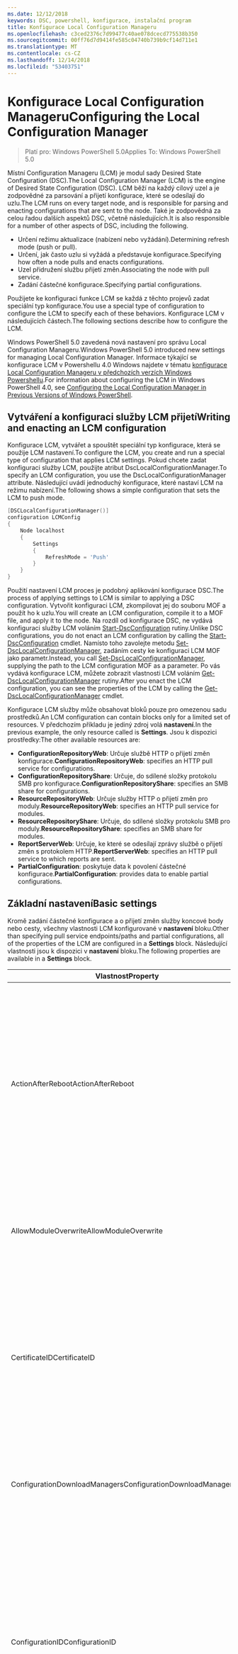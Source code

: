 ```yaml
---
ms.date: 12/12/2018
keywords: DSC, powershell, konfigurace, instalační program
title: Konfigurace Local Configuration Manageru
ms.openlocfilehash: c3ced2376c7d99477c40ae078dcecd775538b350
ms.sourcegitcommit: 00ff76d7d9414fe585c04740b739b9cf14d711e1
ms.translationtype: MT
ms.contentlocale: cs-CZ
ms.lasthandoff: 12/14/2018
ms.locfileid: "53403751"
---
```

# <a name="configuring-the-local-configuration-manager"></a><span data-ttu-id="caddf-103">Konfigurace Local Configuration Manageru</span><span class="sxs-lookup"><span data-stu-id="caddf-103">Configuring the Local Configuration Manager</span></span>

> <span data-ttu-id="caddf-104">Platí pro: Windows PowerShell 5.0</span><span class="sxs-lookup"><span data-stu-id="caddf-104">Applies To: Windows PowerShell 5.0</span></span>

<span data-ttu-id="caddf-105">Místní Configuration Manageru (LCM) je modul sady Desired State Configuration (DSC).</span><span class="sxs-lookup"><span data-stu-id="caddf-105">The Local Configuration Manager (LCM) is the engine of Desired State Configuration (DSC).</span></span>
<span data-ttu-id="caddf-106">LCM běží na každý cílový uzel a je zodpovědné za parsování a přijetí konfigurace, které se odesílají do uzlu.</span><span class="sxs-lookup"><span data-stu-id="caddf-106">The LCM runs on every target node, and is responsible for parsing and enacting configurations that are sent to the node.</span></span>
<span data-ttu-id="caddf-107">Také je zodpovědná za celou řadou dalších aspektů DSC, včetně následujících.</span><span class="sxs-lookup"><span data-stu-id="caddf-107">It is also responsible for a number of other aspects of DSC, including the following.</span></span>

- <span data-ttu-id="caddf-108">Určení režimu aktualizace (nabízení nebo vyžádání).</span><span class="sxs-lookup"><span data-stu-id="caddf-108">Determining refresh mode (push or pull).</span></span>
- <span data-ttu-id="caddf-109">Určení, jak často uzlu si vyžádá a představuje konfigurace.</span><span class="sxs-lookup"><span data-stu-id="caddf-109">Specifying how often a node pulls and enacts configurations.</span></span>
- <span data-ttu-id="caddf-110">Uzel přidružení službu přijetí změn.</span><span class="sxs-lookup"><span data-stu-id="caddf-110">Associating the node with pull service.</span></span>
- <span data-ttu-id="caddf-111">Zadání částečné konfigurace.</span><span class="sxs-lookup"><span data-stu-id="caddf-111">Specifying partial configurations.</span></span>

<span data-ttu-id="caddf-112">Použijete ke konfiguraci funkce LCM se každá z těchto projevů zadat speciální typ konfigurace.</span><span class="sxs-lookup"><span data-stu-id="caddf-112">You use a special type of configuration to configure the LCM to specify each of these behaviors.</span></span>
<span data-ttu-id="caddf-113">Konfigurace LCM v následujících částech.</span><span class="sxs-lookup"><span data-stu-id="caddf-113">The following sections describe how to configure the LCM.</span></span>

<span data-ttu-id="caddf-114">Windows PowerShell 5.0 zavedená nová nastavení pro správu Local Configuration Manageru.</span><span class="sxs-lookup"><span data-stu-id="caddf-114">Windows PowerShell 5.0 introduced new settings for managing Local Configuration Manager.</span></span>
<span data-ttu-id="caddf-115">Informace týkající se konfigurace LCM v Powershellu 4.0 Windows najdete v tématu [konfigurace Local Configuration Manageru v předchozích verzích Windows Powershellu](metaconfig4.md).</span><span class="sxs-lookup"><span data-stu-id="caddf-115">For information about configuring the LCM in Windows PowerShell 4.0, see [Configuring the Local Configuration Manager in Previous Versions of Windows PowerShell](metaconfig4.md).</span></span>

## <a name="writing-and-enacting-an-lcm-configuration"></a><span data-ttu-id="caddf-116">Vytváření a konfiguraci služby LCM přijetí</span><span class="sxs-lookup"><span data-stu-id="caddf-116">Writing and enacting an LCM configuration</span></span>

<span data-ttu-id="caddf-117">Konfigurace LCM, vytvářet a spouštět speciální typ konfigurace, která se použije LCM nastavení.</span><span class="sxs-lookup"><span data-stu-id="caddf-117">To configure the LCM, you create and run a special type of configuration that applies LCM settings.</span></span>
<span data-ttu-id="caddf-118">Pokud chcete zadat konfiguraci služby LCM, použijte atribut DscLocalConfigurationManager.</span><span class="sxs-lookup"><span data-stu-id="caddf-118">To specify an LCM configuration, you use the DscLocalConfigurationManager attribute.</span></span>
<span data-ttu-id="caddf-119">Následující uvádí jednoduchý konfigurace, které nastaví LCM na režimu nabízení.</span><span class="sxs-lookup"><span data-stu-id="caddf-119">The following shows a simple configuration that sets the LCM to push mode.</span></span>

```powershell
[DSCLocalConfigurationManager()]
configuration LCMConfig
{
    Node localhost
    {
        Settings
        {
            RefreshMode = 'Push'
        }
    }
}
```

<span data-ttu-id="caddf-120">Použití nastavení LCM proces je podobný aplikování konfigurace DSC.</span><span class="sxs-lookup"><span data-stu-id="caddf-120">The process of applying settings to LCM is similar to applying a DSC configuration.</span></span>
<span data-ttu-id="caddf-121">Vytvořit konfiguraci LCM, zkompilovat jej do souboru MOF a použít ho k uzlu.</span><span class="sxs-lookup"><span data-stu-id="caddf-121">You will create an LCM configuration, compile it to a MOF file, and apply it to the node.</span></span>
<span data-ttu-id="caddf-122">Na rozdíl od konfigurace DSC, ne vydává konfiguraci služby LCM voláním [Start-DscConfiguration](/powershell/module/psdesiredstateconfiguration/start-dscconfiguration) rutiny.</span><span class="sxs-lookup"><span data-stu-id="caddf-122">Unlike DSC configurations, you do not enact an LCM configuration by calling the [Start-DscConfiguration](/powershell/module/psdesiredstateconfiguration/start-dscconfiguration) cmdlet.</span></span>
<span data-ttu-id="caddf-123">Namísto toho zavolejte metodu [Set-DscLocalConfigurationManager](/powershell/module/PSDesiredStateConfiguration/Set-DscLocalConfigurationManager), zadáním cesty ke konfiguraci LCM MOF jako parametr.</span><span class="sxs-lookup"><span data-stu-id="caddf-123">Instead, you call [Set-DscLocalConfigurationManager](/powershell/module/PSDesiredStateConfiguration/Set-DscLocalConfigurationManager), supplying the path to the LCM configuration MOF as a parameter.</span></span>
<span data-ttu-id="caddf-124">Po vás vydává konfigurace LCM, můžete zobrazit vlastnosti LCM voláním [Get-DscLocalConfigurationManager](/powershell/module/PSDesiredStateConfiguration/Get-DscLocalConfigurationManager) rutiny.</span><span class="sxs-lookup"><span data-stu-id="caddf-124">After you enact the LCM configuration, you can see the properties of the LCM by calling the [Get-DscLocalConfigurationManager](/powershell/module/PSDesiredStateConfiguration/Get-DscLocalConfigurationManager) cmdlet.</span></span>

<span data-ttu-id="caddf-125">Konfigurace LCM služby může obsahovat bloků pouze pro omezenou sadu prostředků.</span><span class="sxs-lookup"><span data-stu-id="caddf-125">An LCM configuration can contain blocks only for a limited set of resources.</span></span>
<span data-ttu-id="caddf-126">V předchozím příkladu je jediný zdroj volá **nastavení**.</span><span class="sxs-lookup"><span data-stu-id="caddf-126">In the previous example, the only resource called is **Settings**.</span></span>
<span data-ttu-id="caddf-127">Jsou k dispozici prostředky:</span><span class="sxs-lookup"><span data-stu-id="caddf-127">The other available resources are:</span></span>

* <span data-ttu-id="caddf-128">**ConfigurationRepositoryWeb**: Určuje službě HTTP o přijetí změn konfigurace.</span><span class="sxs-lookup"><span data-stu-id="caddf-128">**ConfigurationRepositoryWeb**: specifies an HTTP pull service for configurations.</span></span>
* <span data-ttu-id="caddf-129">**ConfigurationRepositoryShare**: Určuje, do sdílené složky protokolu SMB pro konfigurace.</span><span class="sxs-lookup"><span data-stu-id="caddf-129">**ConfigurationRepositoryShare**: specifies an SMB share for configurations.</span></span>
* <span data-ttu-id="caddf-130">**ResourceRepositoryWeb**: Určuje služby HTTP o přijetí změn pro moduly.</span><span class="sxs-lookup"><span data-stu-id="caddf-130">**ResourceRepositoryWeb**: specifies an HTTP pull service for modules.</span></span>
* <span data-ttu-id="caddf-131">**ResourceRepositoryShare**: Určuje, do sdílené složky protokolu SMB pro moduly.</span><span class="sxs-lookup"><span data-stu-id="caddf-131">**ResourceRepositoryShare**: specifies an SMB share for modules.</span></span>
* <span data-ttu-id="caddf-132">**ReportServerWeb**: Určuje, ke které se odesílají zprávy službě o přijetí změn s protokolem HTTP.</span><span class="sxs-lookup"><span data-stu-id="caddf-132">**ReportServerWeb**: specifies an HTTP pull service to which reports are sent.</span></span>
* <span data-ttu-id="caddf-133">**PartialConfiguration**: poskytuje data k povolení částečné konfigurace.</span><span class="sxs-lookup"><span data-stu-id="caddf-133">**PartialConfiguration**: provides data to enable partial configurations.</span></span>

## <a name="basic-settings"></a><span data-ttu-id="caddf-134">Základní nastavení</span><span class="sxs-lookup"><span data-stu-id="caddf-134">Basic settings</span></span>

<span data-ttu-id="caddf-135">Kromě zadání částečné konfigurace a o přijetí změn služby koncové body nebo cesty, všechny vlastnosti LCM konfigurované v **nastavení** bloku.</span><span class="sxs-lookup"><span data-stu-id="caddf-135">Other than specifying pull service endpoints/paths and partial configurations, all of the properties of the LCM are configured in a **Settings** block.</span></span>
<span data-ttu-id="caddf-136">Následující vlastnosti jsou k dispozici v **nastavení** bloku.</span><span class="sxs-lookup"><span data-stu-id="caddf-136">The following properties are available in a **Settings** block.</span></span>

|  <span data-ttu-id="caddf-137">Vlastnost</span><span class="sxs-lookup"><span data-stu-id="caddf-137">Property</span></span>  |  <span data-ttu-id="caddf-138">Typ</span><span class="sxs-lookup"><span data-stu-id="caddf-138">Type</span></span>  |  <span data-ttu-id="caddf-139">Popis</span><span class="sxs-lookup"><span data-stu-id="caddf-139">Description</span></span>   |
|----------- |------- |--------------- |
| <span data-ttu-id="caddf-140">ActionAfterReboot</span><span class="sxs-lookup"><span data-stu-id="caddf-140">ActionAfterReboot</span></span>| <span data-ttu-id="caddf-141">řetězec</span><span class="sxs-lookup"><span data-stu-id="caddf-141">string</span></span>| <span data-ttu-id="caddf-142">Určuje, co se stane po restartování během konfigurace aplikace.</span><span class="sxs-lookup"><span data-stu-id="caddf-142">Specifies what happens after a reboot during the application of a configuration.</span></span> <span data-ttu-id="caddf-143">Možné hodnoty jsou __"ContinueConfiguration"__ a __"StopConfiguration"__.</span><span class="sxs-lookup"><span data-stu-id="caddf-143">The possible values are __"ContinueConfiguration"__ and __"StopConfiguration"__.</span></span> <ul><li> <span data-ttu-id="caddf-144">__ContinueConfiguration__: Pokračujte v používání aktuální konfiguraci po restartování počítače.</span><span class="sxs-lookup"><span data-stu-id="caddf-144">__ContinueConfiguration__: Continue applying the current configuration after machine reboot.</span></span> <span data-ttu-id="caddf-145">Toto je výchozí hodnota</span><span class="sxs-lookup"><span data-stu-id="caddf-145">This is the default value</span></span></li><li><span data-ttu-id="caddf-146">__StopConfiguration__: Zastavte aktuální konfiguraci po restartování počítače.</span><span class="sxs-lookup"><span data-stu-id="caddf-146">__StopConfiguration__: Stop the current configuration after machine reboot.</span></span></li></ul>|
| <span data-ttu-id="caddf-147">AllowModuleOverwrite</span><span class="sxs-lookup"><span data-stu-id="caddf-147">AllowModuleOverwrite</span></span>| <span data-ttu-id="caddf-148">BOOL</span><span class="sxs-lookup"><span data-stu-id="caddf-148">bool</span></span>| <span data-ttu-id="caddf-149">__$TRUE__ Pokud nové konfigurace stažené z službu přijetí změn se může přepsat staré na cílovém uzlu.</span><span class="sxs-lookup"><span data-stu-id="caddf-149">__$TRUE__ if new configurations downloaded from the pull service are allowed to overwrite the old ones on the target node.</span></span> <span data-ttu-id="caddf-150">Jinak $FALSE.</span><span class="sxs-lookup"><span data-stu-id="caddf-150">Otherwise, $FALSE.</span></span>|
| <span data-ttu-id="caddf-151">CertificateID</span><span class="sxs-lookup"><span data-stu-id="caddf-151">CertificateID</span></span>| <span data-ttu-id="caddf-152">řetězec</span><span class="sxs-lookup"><span data-stu-id="caddf-152">string</span></span>| <span data-ttu-id="caddf-153">Kryptografický otisk certifikát používaný k zabezpečení přihlašovacích údajů předaných v konfiguraci.</span><span class="sxs-lookup"><span data-stu-id="caddf-153">The thumbprint of a certificate used to secure credentials passed in a configuration.</span></span> <span data-ttu-id="caddf-154">Další informace najdete v části [chcete zabezpečené přihlašovací údaje ve Windows Powershellu Desired State Configuration](http://blogs.msdn.com/b/powershell/archive/2014/01/31/want-to-secure-credentials-in-windows-powershell-desired-state-configuration.aspx)?.</span><span class="sxs-lookup"><span data-stu-id="caddf-154">For more information see [Want to secure credentials in Windows PowerShell Desired State Configuration](http://blogs.msdn.com/b/powershell/archive/2014/01/31/want-to-secure-credentials-in-windows-powershell-desired-state-configuration.aspx)?.</span></span> <br> <span data-ttu-id="caddf-155">__Poznámka:__ je při použití služby Azure Automation DSC o přijetí změn automaticky spravován.</span><span class="sxs-lookup"><span data-stu-id="caddf-155">__Note:__ this is managed automatically if using Azure Automation DSC pull service.</span></span>|
| <span data-ttu-id="caddf-156">ConfigurationDownloadManagers</span><span class="sxs-lookup"><span data-stu-id="caddf-156">ConfigurationDownloadManagers</span></span>| <span data-ttu-id="caddf-157">[] CimInstance</span><span class="sxs-lookup"><span data-stu-id="caddf-157">CimInstance[]</span></span>| <span data-ttu-id="caddf-158">Zastaralé.</span><span class="sxs-lookup"><span data-stu-id="caddf-158">Obsolete.</span></span> <span data-ttu-id="caddf-159">Použití __ConfigurationRepositoryWeb__ a __ConfigurationRepositoryShare__ koncové body služby bloky k definování o přijetí změn konfigurace.</span><span class="sxs-lookup"><span data-stu-id="caddf-159">Use __ConfigurationRepositoryWeb__ and __ConfigurationRepositoryShare__ blocks to define configuration pull service endpoints.</span></span>|
| <span data-ttu-id="caddf-160">ConfigurationID</span><span class="sxs-lookup"><span data-stu-id="caddf-160">ConfigurationID</span></span>| <span data-ttu-id="caddf-161">řetězec</span><span class="sxs-lookup"><span data-stu-id="caddf-161">string</span></span>| <span data-ttu-id="caddf-162">Pro zpětnou kompatibilitu s starší o přijetí změn služby verzí.</span><span class="sxs-lookup"><span data-stu-id="caddf-162">For backwards compatibility with older pull service versions.</span></span> <span data-ttu-id="caddf-163">Identifikátor GUID, který identifikuje konfiguračního souboru získat ze služby o přijetí změn.</span><span class="sxs-lookup"><span data-stu-id="caddf-163">A GUID that identifies the configuration file to get from a pull service.</span></span> <span data-ttu-id="caddf-164">Uzel přetáhne konfigurace na službu přijetí změn, pokud se název konfigurace MOF jmenuje ConfigurationID.mof.</span><span class="sxs-lookup"><span data-stu-id="caddf-164">The node will pull configurations on the pull service if the name of the configuration MOF is named ConfigurationID.mof.</span></span><br> <span data-ttu-id="caddf-165">__Poznámka:__ Pokud tuto vlastnost nastavíte registraci uzlu službou o přijetí změn pomocí __RegistrationKey__ nefunguje.</span><span class="sxs-lookup"><span data-stu-id="caddf-165">__Note:__ If you set this property, registering the node with a pull service by using __RegistrationKey__ does not work.</span></span> <span data-ttu-id="caddf-166">Další informace najdete v tématu [nastavení načítacího klienta s názvy konfigurace](../pull-server/pullClientConfigNames.md).</span><span class="sxs-lookup"><span data-stu-id="caddf-166">For more information, see [Setting up a pull client with configuration names](../pull-server/pullClientConfigNames.md).</span></span>|
| <span data-ttu-id="caddf-167">ConfigurationMode</span><span class="sxs-lookup"><span data-stu-id="caddf-167">ConfigurationMode</span></span>| <span data-ttu-id="caddf-168">řetězec</span><span class="sxs-lookup"><span data-stu-id="caddf-168">string</span></span> | <span data-ttu-id="caddf-169">Určuje, jak LCM skutečně aplikuje konfiguraci na cílové uzly.</span><span class="sxs-lookup"><span data-stu-id="caddf-169">Specifies how the LCM actually applies the configuration to the target nodes.</span></span> <span data-ttu-id="caddf-170">Možné hodnoty jsou __"ApplyOnly"__,__"ApplyAndMonitor"__, a __"ApplyAndAutoCorrect"__.</span><span class="sxs-lookup"><span data-stu-id="caddf-170">Possible values are __"ApplyOnly"__,__"ApplyAndMonitor"__, and __"ApplyAndAutoCorrect"__.</span></span> <ul><li><span data-ttu-id="caddf-171">__ApplyOnly__: DSC aplikuje konfiguraci a neprovede žádnou další akci, pokud nová konfigurace se vloží do cílového uzlu nebo když nová konfigurace se stáhne ze služby.</span><span class="sxs-lookup"><span data-stu-id="caddf-171">__ApplyOnly__: DSC applies the configuration and does nothing further unless a new configuration is pushed to the target node or when a new configuration is pulled from a service.</span></span> <span data-ttu-id="caddf-172">Po počáteční použití nové konfigurace DSC nekontroluje odchylky od dříve nakonfigurované stavu.</span><span class="sxs-lookup"><span data-stu-id="caddf-172">After initial application of a new configuration, DSC does not check for drift from a previously configured state.</span></span> <span data-ttu-id="caddf-173">Všimněte si, že DSC se pokusí použít konfiguraci, dokud nebude úspěšná, až poté __ApplyOnly__ projeví.</span><span class="sxs-lookup"><span data-stu-id="caddf-173">Note that DSC will attempt to apply the configuration until it is successful before __ApplyOnly__ takes effect.</span></span> </li><li> <span data-ttu-id="caddf-174">__ApplyAndMonitor__: Tato hodnota je výchozí.</span><span class="sxs-lookup"><span data-stu-id="caddf-174">__ApplyAndMonitor__: This is the default value.</span></span> <span data-ttu-id="caddf-175">LCM platí všechny nové konfigurace.</span><span class="sxs-lookup"><span data-stu-id="caddf-175">The LCM applies any new configurations.</span></span> <span data-ttu-id="caddf-176">Po počáteční aplikaci novou konfiguraci Pokud cílový uzel drifts z požadovaného stavu sestavy DSC nesrovnalosti v protokolech.</span><span class="sxs-lookup"><span data-stu-id="caddf-176">After initial application of a new configuration, if the target node drifts from the desired state, DSC reports the discrepancy in logs.</span></span> <span data-ttu-id="caddf-177">Všimněte si, že DSC se pokusí použít konfiguraci, dokud nebude úspěšná, až poté __ApplyAndMonitor__ projeví.</span><span class="sxs-lookup"><span data-stu-id="caddf-177">Note that DSC will attempt to apply the configuration until it is successful before __ApplyAndMonitor__ takes effect.</span></span></li><li><span data-ttu-id="caddf-178">__ApplyAndAutoCorrect__: DSC platí všechny nové konfigurace.</span><span class="sxs-lookup"><span data-stu-id="caddf-178">__ApplyAndAutoCorrect__: DSC applies any new configurations.</span></span> <span data-ttu-id="caddf-179">Po počáteční aplikaci novou konfiguraci Pokud cílový uzel drifts z požadovaného stavu DSC sestavy nesrovnalosti v protokolech a poté znovu použije aktuální konfiguraci.</span><span class="sxs-lookup"><span data-stu-id="caddf-179">After initial application of a new configuration, if the target node drifts from the desired state, DSC reports the discrepancy in logs, and then re-applies the current configuration.</span></span></li></ul>|
| <span data-ttu-id="caddf-180">ConfigurationModeFrequencyMins</span><span class="sxs-lookup"><span data-stu-id="caddf-180">ConfigurationModeFrequencyMins</span></span>| <span data-ttu-id="caddf-181">UInt32</span><span class="sxs-lookup"><span data-stu-id="caddf-181">UInt32</span></span>| <span data-ttu-id="caddf-182">Jak často během několika minut, aktuální konfigurace je zaškrtnuto a použít.</span><span class="sxs-lookup"><span data-stu-id="caddf-182">How often, in minutes, the current configuration is checked and applied.</span></span> <span data-ttu-id="caddf-183">Tato vlastnost se ignoruje, pokud je vlastnost ConfigurationMode nastavena na ApplyOnly.</span><span class="sxs-lookup"><span data-stu-id="caddf-183">This property is ignored if the ConfigurationMode property is set to ApplyOnly.</span></span> <span data-ttu-id="caddf-184">Výchozí hodnota je 15.</span><span class="sxs-lookup"><span data-stu-id="caddf-184">The default value is 15.</span></span>|
| <span data-ttu-id="caddf-185">Režim DebugMode</span><span class="sxs-lookup"><span data-stu-id="caddf-185">DebugMode</span></span>| <span data-ttu-id="caddf-186">řetězec</span><span class="sxs-lookup"><span data-stu-id="caddf-186">string</span></span>| <span data-ttu-id="caddf-187">Možné hodnoty jsou __žádný__, __ForceModuleImport__, a __všechny__.</span><span class="sxs-lookup"><span data-stu-id="caddf-187">Possible values are __None__, __ForceModuleImport__, and __All__.</span></span> <ul><li><span data-ttu-id="caddf-188">Nastavte na __žádný__ používat prostředky uložené v mezipaměti.</span><span class="sxs-lookup"><span data-stu-id="caddf-188">Set to __None__ to use cached resources.</span></span> <span data-ttu-id="caddf-189">Toto je výchozí a by měl používat v produkčních scénářích.</span><span class="sxs-lookup"><span data-stu-id="caddf-189">This is the default and should be used in production scenarios.</span></span></li><li><span data-ttu-id="caddf-190">Nastavení na hodnotu __ForceModuleImport__, způsobí, že funkce LCM se znovu načíst všechny moduly prostředků DSC, i když mají byla dříve načtena a uložili do mezipaměti.</span><span class="sxs-lookup"><span data-stu-id="caddf-190">Setting to __ForceModuleImport__, causes the LCM to reload any DSC resource modules, even if they have been previously loaded and cached.</span></span> <span data-ttu-id="caddf-191">Toto nastavení ovlivňuje výkon operací DSC jako při použití opětovném načtení nástroje každý modul.</span><span class="sxs-lookup"><span data-stu-id="caddf-191">This impacts the performance of DSC operations as each module is reloaded on use.</span></span> <span data-ttu-id="caddf-192">Obvykle byste tuto hodnotu použijete při ladění zdroje</span><span class="sxs-lookup"><span data-stu-id="caddf-192">Typically you would use this value while debugging a resource</span></span></li><li><span data-ttu-id="caddf-193">V této verzi __všechny__ je stejná jako __ForceModuleImport__</span><span class="sxs-lookup"><span data-stu-id="caddf-193">In this release, __All__ is same as __ForceModuleImport__</span></span></li></ul> |
| <span data-ttu-id="caddf-194">RebootNodeIfNeeded</span><span class="sxs-lookup"><span data-stu-id="caddf-194">RebootNodeIfNeeded</span></span>| <span data-ttu-id="caddf-195">BOOL</span><span class="sxs-lookup"><span data-stu-id="caddf-195">bool</span></span>| <span data-ttu-id="caddf-196">Nastavte na __$true__ k automatickému restartování uzlu po konfiguraci, která vyžaduje restartování počítače se použije.</span><span class="sxs-lookup"><span data-stu-id="caddf-196">Set this to __$true__ to automatically reboot the node after a configuration that requires reboot is applied.</span></span> <span data-ttu-id="caddf-197">V opačném případě budete muset ručně restartovat uzel pro všechny konfigurace, který jej vyžaduje.</span><span class="sxs-lookup"><span data-stu-id="caddf-197">Otherwise, you will have to manually reboot the node for any configuration that requires it.</span></span> <span data-ttu-id="caddf-198">Výchozí hodnota je __$false__.</span><span class="sxs-lookup"><span data-stu-id="caddf-198">The default value is __$false__.</span></span> <span data-ttu-id="caddf-199">Pokud chcete použít toto nastavení při restartování podmínka je vydaných něco jiného než DSC (například Instalační služby systému Windows), zkombinovat tato nastavení se [xPendingReboot](https://github.com/powershell/xpendingreboot) modulu.</span><span class="sxs-lookup"><span data-stu-id="caddf-199">To use this setting when a reboot condition is enacted by something other than DSC (such as Windows Installer), combine this setting with the [xPendingReboot](https://github.com/powershell/xpendingreboot) module.</span></span>|
| <span data-ttu-id="caddf-200">RefreshMode</span><span class="sxs-lookup"><span data-stu-id="caddf-200">RefreshMode</span></span>| <span data-ttu-id="caddf-201">řetězec</span><span class="sxs-lookup"><span data-stu-id="caddf-201">string</span></span>| <span data-ttu-id="caddf-202">Určuje, jak LCM získá konfigurace.</span><span class="sxs-lookup"><span data-stu-id="caddf-202">Specifies how the LCM gets configurations.</span></span> <span data-ttu-id="caddf-203">Možné hodnoty jsou __"Zakázáno"__, __"Push"__, a __"Pull"__.</span><span class="sxs-lookup"><span data-stu-id="caddf-203">The possible values are __"Disabled"__, __"Push"__, and __"Pull"__.</span></span> <ul><li><span data-ttu-id="caddf-204">__Zakázané__: Konfigurace DSC jsou zakázané pro tento uzel.</span><span class="sxs-lookup"><span data-stu-id="caddf-204">__Disabled__: DSC configurations are disabled for this node.</span></span></li><li> <span data-ttu-id="caddf-205">__Push__: Konfigurace lze inicializovat pomocí volání [Start-DscConfiguration](/powershell/module/psdesiredstateconfiguration/start-dscconfiguration) rutiny.</span><span class="sxs-lookup"><span data-stu-id="caddf-205">__Push__: Configurations are initiated by calling the [Start-DscConfiguration](/powershell/module/psdesiredstateconfiguration/start-dscconfiguration) cmdlet.</span></span> <span data-ttu-id="caddf-206">Konfigurace se okamžitě použije k uzlu.</span><span class="sxs-lookup"><span data-stu-id="caddf-206">The configuration is applied immediately to the node.</span></span> <span data-ttu-id="caddf-207">Tato hodnota je výchozí.</span><span class="sxs-lookup"><span data-stu-id="caddf-207">This is the default value.</span></span></li><li><span data-ttu-id="caddf-208">__Stáhněte si:__ Uzel je nakonfigurován na pravidelně vyhledávat konfigurace ze služby o přijetí změn nebo cesta k protokolu SMB.</span><span class="sxs-lookup"><span data-stu-id="caddf-208">__Pull:__ The node is configured to regularly check for configurations from a pull service or SMB path.</span></span> <span data-ttu-id="caddf-209">Pokud je tato vlastnost nastavená na __o přijetí změn__, musíte zadat cestu protokolu SMB (sdílené složky) v případě protokolu HTTP (služba) __ConfigurationRepositoryWeb__ nebo __ConfigurationRepositoryShare__ bloku.</span><span class="sxs-lookup"><span data-stu-id="caddf-209">If this property is set to __Pull__, you must specify an HTTP (service) or SMB (share) path in a __ConfigurationRepositoryWeb__ or __ConfigurationRepositoryShare__ block.</span></span></li></ul>|
| <span data-ttu-id="caddf-210">RefreshFrequencyMins</span><span class="sxs-lookup"><span data-stu-id="caddf-210">RefreshFrequencyMins</span></span>| <span data-ttu-id="caddf-211">Uint32</span><span class="sxs-lookup"><span data-stu-id="caddf-211">Uint32</span></span>| <span data-ttu-id="caddf-212">Časový interval v minutách, na kterých LCM zkontroluje službu přijetí změn, chcete-li získat aktualizované konfigurace.</span><span class="sxs-lookup"><span data-stu-id="caddf-212">The time interval, in minutes, at which the LCM checks a pull service to get updated configurations.</span></span> <span data-ttu-id="caddf-213">Tato hodnota je ignorována, pokud LCM není nakonfigurované v režimu o přijetí změn.</span><span class="sxs-lookup"><span data-stu-id="caddf-213">This value is ignored if the LCM is not configured in pull mode.</span></span> <span data-ttu-id="caddf-214">Výchozí hodnota je 30.</span><span class="sxs-lookup"><span data-stu-id="caddf-214">The default value is 30.</span></span>|
| <span data-ttu-id="caddf-215">ReportManagers</span><span class="sxs-lookup"><span data-stu-id="caddf-215">ReportManagers</span></span>| <span data-ttu-id="caddf-216">[] CimInstance</span><span class="sxs-lookup"><span data-stu-id="caddf-216">CimInstance[]</span></span>| <span data-ttu-id="caddf-217">Zastaralé.</span><span class="sxs-lookup"><span data-stu-id="caddf-217">Obsolete.</span></span> <span data-ttu-id="caddf-218">Použití __ReportServerWeb__ bloky k definování koncového bodu odeslat data pro generování sestav o přijetí změn služby.</span><span class="sxs-lookup"><span data-stu-id="caddf-218">Use __ReportServerWeb__ blocks to define an endpoint to send reporting data to a pull service.</span></span>|
| <span data-ttu-id="caddf-219">ResourceModuleManagers</span><span class="sxs-lookup"><span data-stu-id="caddf-219">ResourceModuleManagers</span></span>| <span data-ttu-id="caddf-220">[] CimInstance</span><span class="sxs-lookup"><span data-stu-id="caddf-220">CimInstance[]</span></span>| <span data-ttu-id="caddf-221">Zastaralé.</span><span class="sxs-lookup"><span data-stu-id="caddf-221">Obsolete.</span></span> <span data-ttu-id="caddf-222">Použití __ResourceRepositoryWeb__ a __ResourceRepositoryShare__ bloky k definování o přijetí změn služeb koncových bodů HTTP nebo cesty k protokolu SMB, v uvedeném pořadí.</span><span class="sxs-lookup"><span data-stu-id="caddf-222">Use __ResourceRepositoryWeb__ and __ResourceRepositoryShare__ blocks to define pull service HTTP endpoints or SMB paths, respectively.</span></span>|
| <span data-ttu-id="caddf-223">PartialConfigurations</span><span class="sxs-lookup"><span data-stu-id="caddf-223">PartialConfigurations</span></span>| <span data-ttu-id="caddf-224">CimInstance</span><span class="sxs-lookup"><span data-stu-id="caddf-224">CimInstance</span></span>| <span data-ttu-id="caddf-225">Není implementováno.</span><span class="sxs-lookup"><span data-stu-id="caddf-225">Not implemented.</span></span> <span data-ttu-id="caddf-226">Nepoužívat.</span><span class="sxs-lookup"><span data-stu-id="caddf-226">Do not use.</span></span>|
| <span data-ttu-id="caddf-227">StatusRetentionTimeInDays</span><span class="sxs-lookup"><span data-stu-id="caddf-227">StatusRetentionTimeInDays</span></span> | <span data-ttu-id="caddf-228">UInt32</span><span class="sxs-lookup"><span data-stu-id="caddf-228">UInt32</span></span>| <span data-ttu-id="caddf-229">Počet dní, po které LCM sleduje stav aktuální konfiguraci.</span><span class="sxs-lookup"><span data-stu-id="caddf-229">The number of days the LCM keeps the status of the current configuration.</span></span>|

## <a name="pull-service"></a><span data-ttu-id="caddf-230">Načítací služba</span><span class="sxs-lookup"><span data-stu-id="caddf-230">Pull service</span></span>

<span data-ttu-id="caddf-231">Konfigurace LCM podporuje definovat následující typy koncových bodů služby o přijetí změn:</span><span class="sxs-lookup"><span data-stu-id="caddf-231">LCM configuration supports defining the following types of pull service endpoints:</span></span>

- <span data-ttu-id="caddf-232">**Konfigurační server**: Úložiště pro konfiguraci DSC.</span><span class="sxs-lookup"><span data-stu-id="caddf-232">**Configuration server**: A repository for DSC configurations.</span></span> <span data-ttu-id="caddf-233">Definování konfiguračních serverů s použitím **ConfigurationRepositoryWeb** (pro webové servery) a **ConfigurationRepositoryShare** (pro servery založené na protokolu SMB) bloky.</span><span class="sxs-lookup"><span data-stu-id="caddf-233">Define configuration servers by using **ConfigurationRepositoryWeb** (for web-based servers) and **ConfigurationRepositoryShare** (for SMB-based servers) blocks.</span></span>
- <span data-ttu-id="caddf-234">**Server prostředků**: Úložiště prostředků DSC, lze zabalit jako moduly Powershellu.</span><span class="sxs-lookup"><span data-stu-id="caddf-234">**Resource server**: A repository for DSC resources, packaged as PowerShell modules.</span></span> <span data-ttu-id="caddf-235">Definovat servery prostředků pomocí **ResourceRepositoryWeb** (pro webové servery) a **ResourceRepositoryShare** (pro servery založené na protokolu SMB) bloky.</span><span class="sxs-lookup"><span data-stu-id="caddf-235">Define resource servers by using **ResourceRepositoryWeb** (for web-based servers) and **ResourceRepositoryShare** (for SMB-based servers) blocks.</span></span>
- <span data-ttu-id="caddf-236">**Server sestav**: Služba, která odesílá data sestavy DSC.</span><span class="sxs-lookup"><span data-stu-id="caddf-236">**Report server**: A service that DSC sends report data to.</span></span> <span data-ttu-id="caddf-237">Definovat servery sestav pomocí **ReportServerWeb** bloky.</span><span class="sxs-lookup"><span data-stu-id="caddf-237">Define report servers by using **ReportServerWeb** blocks.</span></span> <span data-ttu-id="caddf-238">Webové služby musí být server sestav.</span><span class="sxs-lookup"><span data-stu-id="caddf-238">A report server must be a web service.</span></span>

<span data-ttu-id="caddf-239">Další podrobnosti o přijetí změn služby najdete v tématu, [Desired State Configuration načítací služba](../pull-server/pullServer.md).</span><span class="sxs-lookup"><span data-stu-id="caddf-239">For more details on pull service see, [Desired State Configuration Pull Service](../pull-server/pullServer.md).</span></span>

## <a name="configuration-server-blocks"></a><span data-ttu-id="caddf-240">Konfigurace serveru bloky</span><span class="sxs-lookup"><span data-stu-id="caddf-240">Configuration server blocks</span></span>

<span data-ttu-id="caddf-241">Chcete-li definovat konfiguraci webového serveru, vytvoříte **ConfigurationRepositoryWeb** bloku.</span><span class="sxs-lookup"><span data-stu-id="caddf-241">To define a web-based configuration server, you create a **ConfigurationRepositoryWeb** block.</span></span>
<span data-ttu-id="caddf-242">A **ConfigurationRepositoryWeb** definuje následující vlastnosti.</span><span class="sxs-lookup"><span data-stu-id="caddf-242">A **ConfigurationRepositoryWeb** defines the following properties.</span></span>

|<span data-ttu-id="caddf-243">Vlastnost</span><span class="sxs-lookup"><span data-stu-id="caddf-243">Property</span></span>|<span data-ttu-id="caddf-244">Typ</span><span class="sxs-lookup"><span data-stu-id="caddf-244">Type</span></span>|<span data-ttu-id="caddf-245">Popis</span><span class="sxs-lookup"><span data-stu-id="caddf-245">Description</span></span>|
|---|---|---|
|<span data-ttu-id="caddf-246">AllowUnsecureConnection</span><span class="sxs-lookup"><span data-stu-id="caddf-246">AllowUnsecureConnection</span></span>|<span data-ttu-id="caddf-247">BOOL</span><span class="sxs-lookup"><span data-stu-id="caddf-247">bool</span></span>|<span data-ttu-id="caddf-248">Nastavte na **$TRUE** umožňující připojení k serveru bez ověřování z uzlu.</span><span class="sxs-lookup"><span data-stu-id="caddf-248">Set to **$TRUE** to allow connections from the node to the server without authentication.</span></span> <span data-ttu-id="caddf-249">Nastavte na **$FALSE** tak, aby vyžadovala ověřování.</span><span class="sxs-lookup"><span data-stu-id="caddf-249">Set to **$FALSE** to require authentication.</span></span>|
|<span data-ttu-id="caddf-250">CertificateID</span><span class="sxs-lookup"><span data-stu-id="caddf-250">CertificateID</span></span>|<span data-ttu-id="caddf-251">řetězec</span><span class="sxs-lookup"><span data-stu-id="caddf-251">string</span></span>|<span data-ttu-id="caddf-252">Kryptografický otisk certifikátu používá k ověření serveru.</span><span class="sxs-lookup"><span data-stu-id="caddf-252">The thumbprint of a certificate used to authenticate to the server.</span></span>|
|<span data-ttu-id="caddf-253">ConfigurationNames</span><span class="sxs-lookup"><span data-stu-id="caddf-253">ConfigurationNames</span></span>|<span data-ttu-id="caddf-254">Řetězec]</span><span class="sxs-lookup"><span data-stu-id="caddf-254">String[]</span></span>|<span data-ttu-id="caddf-255">Pole názvů konfigurací i cílový uzel.</span><span class="sxs-lookup"><span data-stu-id="caddf-255">An array of names of configurations to be pulled by the target node.</span></span> <span data-ttu-id="caddf-256">Ty se používají pouze v případě, že uzel je registrovaný ve službe o přijetí změn s využitím **RegistrationKey**.</span><span class="sxs-lookup"><span data-stu-id="caddf-256">These are used only if the node is registered with the pull service by using a **RegistrationKey**.</span></span> <span data-ttu-id="caddf-257">Další informace najdete v tématu [nastavení načítacího klienta s názvy konfigurace](../pull-server/pullClientConfigNames.md).</span><span class="sxs-lookup"><span data-stu-id="caddf-257">For more information, see [Setting up a pull client with configuration names](../pull-server/pullClientConfigNames.md).</span></span>|
|<span data-ttu-id="caddf-258">RegistrationKey</span><span class="sxs-lookup"><span data-stu-id="caddf-258">RegistrationKey</span></span>|<span data-ttu-id="caddf-259">řetězec</span><span class="sxs-lookup"><span data-stu-id="caddf-259">string</span></span>|<span data-ttu-id="caddf-260">Identifikátor GUID, který registruje uzel službou o přijetí změn.</span><span class="sxs-lookup"><span data-stu-id="caddf-260">A GUID that registers the node with the pull service.</span></span> <span data-ttu-id="caddf-261">Další informace najdete v tématu [nastavení načítacího klienta s názvy konfigurace](../pull-server/pullClientConfigNames.md).</span><span class="sxs-lookup"><span data-stu-id="caddf-261">For more information, see [Setting up a pull client with configuration names](../pull-server/pullClientConfigNames.md).</span></span>|
|<span data-ttu-id="caddf-262">URL serveru</span><span class="sxs-lookup"><span data-stu-id="caddf-262">ServerURL</span></span>|<span data-ttu-id="caddf-263">řetězec</span><span class="sxs-lookup"><span data-stu-id="caddf-263">string</span></span>|<span data-ttu-id="caddf-264">Adresa URL služby konfigurace.</span><span class="sxs-lookup"><span data-stu-id="caddf-264">The URL of the configuration service.</span></span>|

<span data-ttu-id="caddf-265">Ukázkový skript pro zjednodušení konfigurace hodnotu ConfigurationRepositoryWeb místních uzlech je k dispozici – viz [metaconfigurations generování DSC](https://docs.microsoft.com/en-us/azure/automation/automation-dsc-onboarding#generating-dsc-metaconfigurations)</span><span class="sxs-lookup"><span data-stu-id="caddf-265">An example script to simplify configuring the ConfigurationRepositoryWeb value for on-premises nodes is available - see [Generating DSC metaconfigurations](https://docs.microsoft.com/en-us/azure/automation/automation-dsc-onboarding#generating-dsc-metaconfigurations)</span></span>

<span data-ttu-id="caddf-266">Chcete-li definovat založenou na protokolu SMB konfigurační server, vytvoříte **ConfigurationRepositoryShare** bloku.</span><span class="sxs-lookup"><span data-stu-id="caddf-266">To define an SMB-based configuration server, you create a **ConfigurationRepositoryShare** block.</span></span>
<span data-ttu-id="caddf-267">A **ConfigurationRepositoryShare** definuje následující vlastnosti.</span><span class="sxs-lookup"><span data-stu-id="caddf-267">A **ConfigurationRepositoryShare** defines the following properties.</span></span>

|<span data-ttu-id="caddf-268">Vlastnost</span><span class="sxs-lookup"><span data-stu-id="caddf-268">Property</span></span>|<span data-ttu-id="caddf-269">Typ</span><span class="sxs-lookup"><span data-stu-id="caddf-269">Type</span></span>|<span data-ttu-id="caddf-270">Popis</span><span class="sxs-lookup"><span data-stu-id="caddf-270">Description</span></span>|
|---|---|---|
|<span data-ttu-id="caddf-271">Přihlašovací údaje</span><span class="sxs-lookup"><span data-stu-id="caddf-271">Credential</span></span>|<span data-ttu-id="caddf-272">MSFT_Credential</span><span class="sxs-lookup"><span data-stu-id="caddf-272">MSFT_Credential</span></span>|<span data-ttu-id="caddf-273">Přihlašovací údaje pro ověření do sdílené složky SMB.</span><span class="sxs-lookup"><span data-stu-id="caddf-273">The credential used to authenticate to the SMB share.</span></span>|
|<span data-ttu-id="caddf-274">SourcePath</span><span class="sxs-lookup"><span data-stu-id="caddf-274">SourcePath</span></span>|<span data-ttu-id="caddf-275">řetězec</span><span class="sxs-lookup"><span data-stu-id="caddf-275">string</span></span>|<span data-ttu-id="caddf-276">Cesta sdílenou složku SMB.</span><span class="sxs-lookup"><span data-stu-id="caddf-276">The path of the SMB share.</span></span>|

## <a name="resource-server-blocks"></a><span data-ttu-id="caddf-277">Bloků serveru prostředků</span><span class="sxs-lookup"><span data-stu-id="caddf-277">Resource server blocks</span></span>

<span data-ttu-id="caddf-278">Chcete-li definovat prostředek založený na web server, vytvoříte **ResourceRepositoryWeb** bloku.</span><span class="sxs-lookup"><span data-stu-id="caddf-278">To define a web-based resource server, you create a **ResourceRepositoryWeb** block.</span></span>
<span data-ttu-id="caddf-279">A **ResourceRepositoryWeb** definuje následující vlastnosti.</span><span class="sxs-lookup"><span data-stu-id="caddf-279">A **ResourceRepositoryWeb** defines the following properties.</span></span>

|<span data-ttu-id="caddf-280">Vlastnost</span><span class="sxs-lookup"><span data-stu-id="caddf-280">Property</span></span>|<span data-ttu-id="caddf-281">Typ</span><span class="sxs-lookup"><span data-stu-id="caddf-281">Type</span></span>|<span data-ttu-id="caddf-282">Popis</span><span class="sxs-lookup"><span data-stu-id="caddf-282">Description</span></span>|
|---|---|---|
|<span data-ttu-id="caddf-283">AllowUnsecureConnection</span><span class="sxs-lookup"><span data-stu-id="caddf-283">AllowUnsecureConnection</span></span>|<span data-ttu-id="caddf-284">BOOL</span><span class="sxs-lookup"><span data-stu-id="caddf-284">bool</span></span>|<span data-ttu-id="caddf-285">Nastavte na **$TRUE** umožňující připojení k serveru bez ověřování z uzlu.</span><span class="sxs-lookup"><span data-stu-id="caddf-285">Set to **$TRUE** to allow connections from the node to the server without authentication.</span></span> <span data-ttu-id="caddf-286">Nastavte na **$FALSE** tak, aby vyžadovala ověřování.</span><span class="sxs-lookup"><span data-stu-id="caddf-286">Set to **$FALSE** to require authentication.</span></span>|
|<span data-ttu-id="caddf-287">CertificateID</span><span class="sxs-lookup"><span data-stu-id="caddf-287">CertificateID</span></span>|<span data-ttu-id="caddf-288">řetězec</span><span class="sxs-lookup"><span data-stu-id="caddf-288">string</span></span>|<span data-ttu-id="caddf-289">Kryptografický otisk certifikátu používá k ověření serveru.</span><span class="sxs-lookup"><span data-stu-id="caddf-289">The thumbprint of a certificate used to authenticate to the server.</span></span>|
|<span data-ttu-id="caddf-290">RegistrationKey</span><span class="sxs-lookup"><span data-stu-id="caddf-290">RegistrationKey</span></span>|<span data-ttu-id="caddf-291">řetězec</span><span class="sxs-lookup"><span data-stu-id="caddf-291">string</span></span>|<span data-ttu-id="caddf-292">Identifikátor GUID, který identifikuje uzel, který má službu přijetí změn.</span><span class="sxs-lookup"><span data-stu-id="caddf-292">A GUID that identifies the node to the pull service.</span></span>|
|<span data-ttu-id="caddf-293">URL serveru</span><span class="sxs-lookup"><span data-stu-id="caddf-293">ServerURL</span></span>|<span data-ttu-id="caddf-294">řetězec</span><span class="sxs-lookup"><span data-stu-id="caddf-294">string</span></span>|<span data-ttu-id="caddf-295">Adresa URL konfiguračního serveru.</span><span class="sxs-lookup"><span data-stu-id="caddf-295">The URL of the configuration server.</span></span>|

<span data-ttu-id="caddf-296">Ukázkový skript pro zjednodušení konfigurace hodnotu ResourceRepositoryWeb místních uzlech je k dispozici – viz [metaconfigurations generování DSC](https://docs.microsoft.com/en-us/azure/automation/automation-dsc-onboarding#generating-dsc-metaconfigurations)</span><span class="sxs-lookup"><span data-stu-id="caddf-296">An example script to simplify configuring the ResourceRepositoryWeb value for on-premises nodes is available - see [Generating DSC metaconfigurations](https://docs.microsoft.com/en-us/azure/automation/automation-dsc-onboarding#generating-dsc-metaconfigurations)</span></span>

<span data-ttu-id="caddf-297">Chcete-li definovat serveru prostředek založený na protokolu SMB, vytvoříte **ResourceRepositoryShare** bloku.</span><span class="sxs-lookup"><span data-stu-id="caddf-297">To define an SMB-based resource server, you create a **ResourceRepositoryShare** block.</span></span>
<span data-ttu-id="caddf-298">**ResourceRepositoryShare** definuje následující vlastnosti.</span><span class="sxs-lookup"><span data-stu-id="caddf-298">**ResourceRepositoryShare** defines the following properties.</span></span>

|<span data-ttu-id="caddf-299">Vlastnost</span><span class="sxs-lookup"><span data-stu-id="caddf-299">Property</span></span>|<span data-ttu-id="caddf-300">Typ</span><span class="sxs-lookup"><span data-stu-id="caddf-300">Type</span></span>|<span data-ttu-id="caddf-301">Popis</span><span class="sxs-lookup"><span data-stu-id="caddf-301">Description</span></span>|
|---|---|---|
|<span data-ttu-id="caddf-302">Přihlašovací údaje</span><span class="sxs-lookup"><span data-stu-id="caddf-302">Credential</span></span>|<span data-ttu-id="caddf-303">MSFT_Credential</span><span class="sxs-lookup"><span data-stu-id="caddf-303">MSFT_Credential</span></span>|<span data-ttu-id="caddf-304">Přihlašovací údaje pro ověření do sdílené složky SMB.</span><span class="sxs-lookup"><span data-stu-id="caddf-304">The credential used to authenticate to the SMB share.</span></span> <span data-ttu-id="caddf-305">Příklad předávání přihlašovacích údajů, naleznete v tématu [nastavení serveru vyžádané replikace SMB pro DSC](../pull-server/pullServerSMB.md)</span><span class="sxs-lookup"><span data-stu-id="caddf-305">For an example of passing credentials, see [Setting up a DSC SMB pull server](../pull-server/pullServerSMB.md)</span></span>|
|<span data-ttu-id="caddf-306">SourcePath</span><span class="sxs-lookup"><span data-stu-id="caddf-306">SourcePath</span></span>|<span data-ttu-id="caddf-307">řetězec</span><span class="sxs-lookup"><span data-stu-id="caddf-307">string</span></span>|<span data-ttu-id="caddf-308">Cesta sdílenou složku SMB.</span><span class="sxs-lookup"><span data-stu-id="caddf-308">The path of the SMB share.</span></span>|

## <a name="report-server-blocks"></a><span data-ttu-id="caddf-309">Bloků serveru sestav</span><span class="sxs-lookup"><span data-stu-id="caddf-309">Report server blocks</span></span>

<span data-ttu-id="caddf-310">Chcete-li definovat serveru sestav, vytvoříte **ReportServerWeb** bloku.</span><span class="sxs-lookup"><span data-stu-id="caddf-310">To define a report server, you create a **ReportServerWeb** block.</span></span>
<span data-ttu-id="caddf-311">Role serveru sestav není kompatibilní s službu přijetí změn na základě protokolu SMB.</span><span class="sxs-lookup"><span data-stu-id="caddf-311">The report server role is not compatible with SMB based pull service.</span></span>
<span data-ttu-id="caddf-312">**ReportServerWeb** definuje následující vlastnosti.</span><span class="sxs-lookup"><span data-stu-id="caddf-312">**ReportServerWeb** defines the following properties.</span></span>

|<span data-ttu-id="caddf-313">Vlastnost</span><span class="sxs-lookup"><span data-stu-id="caddf-313">Property</span></span>|<span data-ttu-id="caddf-314">Typ</span><span class="sxs-lookup"><span data-stu-id="caddf-314">Type</span></span>|<span data-ttu-id="caddf-315">Popis</span><span class="sxs-lookup"><span data-stu-id="caddf-315">Description</span></span>|
|---|---|---|
|<span data-ttu-id="caddf-316">AllowUnsecureConnection</span><span class="sxs-lookup"><span data-stu-id="caddf-316">AllowUnsecureConnection</span></span>|<span data-ttu-id="caddf-317">BOOL</span><span class="sxs-lookup"><span data-stu-id="caddf-317">bool</span></span>|<span data-ttu-id="caddf-318">Nastavte na **$TRUE** umožňující připojení k serveru bez ověřování z uzlu.</span><span class="sxs-lookup"><span data-stu-id="caddf-318">Set to **$TRUE** to allow connections from the node to the server without authentication.</span></span> <span data-ttu-id="caddf-319">Nastavte na **$FALSE** tak, aby vyžadovala ověřování.</span><span class="sxs-lookup"><span data-stu-id="caddf-319">Set to **$FALSE** to require authentication.</span></span>|
|<span data-ttu-id="caddf-320">CertificateID</span><span class="sxs-lookup"><span data-stu-id="caddf-320">CertificateID</span></span>|<span data-ttu-id="caddf-321">řetězec</span><span class="sxs-lookup"><span data-stu-id="caddf-321">string</span></span>|<span data-ttu-id="caddf-322">Kryptografický otisk certifikátu používá k ověření serveru.</span><span class="sxs-lookup"><span data-stu-id="caddf-322">The thumbprint of a certificate used to authenticate to the server.</span></span>|
|<span data-ttu-id="caddf-323">RegistrationKey</span><span class="sxs-lookup"><span data-stu-id="caddf-323">RegistrationKey</span></span>|<span data-ttu-id="caddf-324">řetězec</span><span class="sxs-lookup"><span data-stu-id="caddf-324">string</span></span>|<span data-ttu-id="caddf-325">Identifikátor GUID, který identifikuje uzel, který má službu přijetí změn.</span><span class="sxs-lookup"><span data-stu-id="caddf-325">A GUID that identifies the node to the pull service.</span></span>|
|<span data-ttu-id="caddf-326">URL serveru</span><span class="sxs-lookup"><span data-stu-id="caddf-326">ServerURL</span></span>|<span data-ttu-id="caddf-327">řetězec</span><span class="sxs-lookup"><span data-stu-id="caddf-327">string</span></span>|<span data-ttu-id="caddf-328">Adresa URL konfiguračního serveru.</span><span class="sxs-lookup"><span data-stu-id="caddf-328">The URL of the configuration server.</span></span>|

<span data-ttu-id="caddf-329">Ukázkový skript pro zjednodušení konfigurace hodnotu ReportServerWeb místních uzlech je k dispozici – viz [metaconfigurations generování DSC](https://docs.microsoft.com/en-us/azure/automation/automation-dsc-onboarding#generating-dsc-metaconfigurations)</span><span class="sxs-lookup"><span data-stu-id="caddf-329">An example script to simplify configuring the ReportServerWeb value for on-premises nodes is available - see [Generating DSC metaconfigurations](https://docs.microsoft.com/en-us/azure/automation/automation-dsc-onboarding#generating-dsc-metaconfigurations)</span></span>

## <a name="partial-configurations"></a><span data-ttu-id="caddf-330">Částečné konfigurace</span><span class="sxs-lookup"><span data-stu-id="caddf-330">Partial configurations</span></span>

<span data-ttu-id="caddf-331">Chcete-li definovat částečné konfigurace, vytvoříte **PartialConfiguration** bloku.</span><span class="sxs-lookup"><span data-stu-id="caddf-331">To define a partial configuration, you create a **PartialConfiguration** block.</span></span>
<span data-ttu-id="caddf-332">Další informace o částečné konfigurace najdete v tématu [konfigurací DSC částečné](../pull-server/partialConfigs.md).</span><span class="sxs-lookup"><span data-stu-id="caddf-332">For more information about partial configurations, see [DSC Partial configurations](../pull-server/partialConfigs.md).</span></span>
<span data-ttu-id="caddf-333">**PartialConfiguration** definuje následující vlastnosti.</span><span class="sxs-lookup"><span data-stu-id="caddf-333">**PartialConfiguration** defines the following properties.</span></span>

|<span data-ttu-id="caddf-334">Vlastnost</span><span class="sxs-lookup"><span data-stu-id="caddf-334">Property</span></span>|<span data-ttu-id="caddf-335">Typ</span><span class="sxs-lookup"><span data-stu-id="caddf-335">Type</span></span>|<span data-ttu-id="caddf-336">Popis</span><span class="sxs-lookup"><span data-stu-id="caddf-336">Description</span></span>|
|---|---|---|
|<span data-ttu-id="caddf-337">ConfigurationSource</span><span class="sxs-lookup"><span data-stu-id="caddf-337">ConfigurationSource</span></span>|<span data-ttu-id="caddf-338">řetězec]</span><span class="sxs-lookup"><span data-stu-id="caddf-338">string[]</span></span>|<span data-ttu-id="caddf-339">Pole názvy konfigurace serverů definovanou dříve ve **ConfigurationRepositoryWeb** a **ConfigurationRepositoryShare** bloky, ve kterém se použije částečné konfigurace.</span><span class="sxs-lookup"><span data-stu-id="caddf-339">An array of names of configuration servers, previously defined in **ConfigurationRepositoryWeb** and **ConfigurationRepositoryShare** blocks, where the partial configuration is pulled from.</span></span>|
|<span data-ttu-id="caddf-340">DependsOn</span><span class="sxs-lookup"><span data-stu-id="caddf-340">DependsOn</span></span>|<span data-ttu-id="caddf-341">Řetězec{}</span><span class="sxs-lookup"><span data-stu-id="caddf-341">string{}</span></span>|<span data-ttu-id="caddf-342">Seznam názvů ostatní konfigurace, kterou je potřeba provést před použitím této částečné konfigurace.</span><span class="sxs-lookup"><span data-stu-id="caddf-342">A list of names of other configurations that must be completed before this partial configuration is applied.</span></span>|
|<span data-ttu-id="caddf-343">Popis</span><span class="sxs-lookup"><span data-stu-id="caddf-343">Description</span></span>|<span data-ttu-id="caddf-344">řetězec</span><span class="sxs-lookup"><span data-stu-id="caddf-344">string</span></span>|<span data-ttu-id="caddf-345">Text, který slouží k popisu částečné konfigurace.</span><span class="sxs-lookup"><span data-stu-id="caddf-345">Text used to describe the partial configuration.</span></span>|
|<span data-ttu-id="caddf-346">ExclusiveResources</span><span class="sxs-lookup"><span data-stu-id="caddf-346">ExclusiveResources</span></span>|<span data-ttu-id="caddf-347">řetězec]</span><span class="sxs-lookup"><span data-stu-id="caddf-347">string[]</span></span>|<span data-ttu-id="caddf-348">Pole výhradně pro tuto dílčí konfiguraci prostředků.</span><span class="sxs-lookup"><span data-stu-id="caddf-348">An array of resources exclusive to this partial configuration.</span></span>|
|<span data-ttu-id="caddf-349">RefreshMode</span><span class="sxs-lookup"><span data-stu-id="caddf-349">RefreshMode</span></span>|<span data-ttu-id="caddf-350">řetězec</span><span class="sxs-lookup"><span data-stu-id="caddf-350">string</span></span>|<span data-ttu-id="caddf-351">Určuje, jak LCM získá toto částečné konfigurace.</span><span class="sxs-lookup"><span data-stu-id="caddf-351">Specifies how the LCM gets this partial configuration.</span></span> <span data-ttu-id="caddf-352">Možné hodnoty jsou __"Zakázáno"__, __"Push"__, a __"Pull"__.</span><span class="sxs-lookup"><span data-stu-id="caddf-352">The possible values are __"Disabled"__, __"Push"__, and __"Pull"__.</span></span> <ul><li><span data-ttu-id="caddf-353">__Zakázané__: Tato částečná konfigurace je zakázaná.</span><span class="sxs-lookup"><span data-stu-id="caddf-353">__Disabled__: This partial configuration is disabled.</span></span></li><li> <span data-ttu-id="caddf-354">__Push__: Částečné konfigurace se vloží do uzlu voláním [Publish-DscConfiguration](/powershell/module/PSDesiredStateConfiguration/Publish-DscConfiguration) rutiny.</span><span class="sxs-lookup"><span data-stu-id="caddf-354">__Push__: The partial configuration is pushed to the node by calling the [Publish-DscConfiguration](/powershell/module/PSDesiredStateConfiguration/Publish-DscConfiguration) cmdlet.</span></span> <span data-ttu-id="caddf-355">Poté, co všechny částečné konfigurace uzlu jsou vloženy nebo získaných ze služby, konfigurace lze spustit voláním `Start-DscConfiguration –UseExisting`.</span><span class="sxs-lookup"><span data-stu-id="caddf-355">After all partial configurations for the node are either pushed or pulled from a service, the configuration can be started by calling `Start-DscConfiguration –UseExisting`.</span></span> <span data-ttu-id="caddf-356">Tato hodnota je výchozí.</span><span class="sxs-lookup"><span data-stu-id="caddf-356">This is the default value.</span></span></li><li><span data-ttu-id="caddf-357">__Stáhněte si:__ Uzel je nakonfigurován na pravidelně kontrolovat částečné konfiguraci ze služby o přijetí změn.</span><span class="sxs-lookup"><span data-stu-id="caddf-357">__Pull:__ The node is configured to regularly check for partial configuration from a pull service.</span></span> <span data-ttu-id="caddf-358">Pokud je tato vlastnost nastavená na __o přijetí změn__, je nutné zadat službu přijetí změn v __ConfigurationSource__ vlastnost.</span><span class="sxs-lookup"><span data-stu-id="caddf-358">If this property is set to __Pull__, you must specify a pull service in a __ConfigurationSource__ property.</span></span> <span data-ttu-id="caddf-359">Další informace o službě Azure Automation o přijetí změn najdete v tématu [Přehled služby Azure Automation DSC](https://docs.microsoft.com/en-us/azure/automation/automation-dsc-overview).</span><span class="sxs-lookup"><span data-stu-id="caddf-359">For more information about Azure Automation pull service, see [Azure Automation DSC Overview](https://docs.microsoft.com/en-us/azure/automation/automation-dsc-overview).</span></span></li></ul>|
|<span data-ttu-id="caddf-360">ResourceModuleSource</span><span class="sxs-lookup"><span data-stu-id="caddf-360">ResourceModuleSource</span></span>|<span data-ttu-id="caddf-361">řetězec]</span><span class="sxs-lookup"><span data-stu-id="caddf-361">string[]</span></span>|<span data-ttu-id="caddf-362">Pole názvy prostředků serverů, z nichž lze stáhnout požadované prostředky pro tuto konfiguraci částečné.</span><span class="sxs-lookup"><span data-stu-id="caddf-362">An array of the names of resource servers from which to download required resources for this partial configuration.</span></span> <span data-ttu-id="caddf-363">Tyto názvy musí odkazovat na dříve definované v koncových bodů služby **ResourceRepositoryWeb** a **ResourceRepositoryShare** bloky.</span><span class="sxs-lookup"><span data-stu-id="caddf-363">These names must refer to service endpoints previously defined in **ResourceRepositoryWeb** and **ResourceRepositoryShare** blocks.</span></span>|

<span data-ttu-id="caddf-364">__Poznámka:__ částečné konfigurace jsou podporované s Azure Automation DSC, ale je mohly vyžádat pouze jednu konfiguraci z jednotlivých účtů automation podle počtu uzlů.</span><span class="sxs-lookup"><span data-stu-id="caddf-364">__Note:__ partial configurations are supported with Azure Automation DSC, but only one configuration can be pulled from each automation account per node.</span></span>

## <a name="see-also"></a><span data-ttu-id="caddf-365">Viz také</span><span class="sxs-lookup"><span data-stu-id="caddf-365">See Also</span></span>

### <a name="concepts"></a><span data-ttu-id="caddf-366">Koncepty</span><span class="sxs-lookup"><span data-stu-id="caddf-366">Concepts</span></span>
[<span data-ttu-id="caddf-367">Přehled Desired State Configuration</span><span class="sxs-lookup"><span data-stu-id="caddf-367">Desired State Configuration Overview</span></span>](../overview/overview.md)

[<span data-ttu-id="caddf-368">Začínáme s Azure Automation DSC</span><span class="sxs-lookup"><span data-stu-id="caddf-368">Getting started with Azure Automation DSC</span></span>](https://docs.microsoft.com/en-us/azure/automation/automation-dsc-getting-started)

### <a name="other-resources"></a><span data-ttu-id="caddf-369">Další prostředky</span><span class="sxs-lookup"><span data-stu-id="caddf-369">Other Resources</span></span>

[<span data-ttu-id="caddf-370">Set-DscLocalConfigurationManager</span><span class="sxs-lookup"><span data-stu-id="caddf-370">Set-DscLocalConfigurationManager</span></span>](/powershell/module/PSDesiredStateConfiguration/Set-DscLocalConfigurationManager)

[<span data-ttu-id="caddf-371">Nastavení načítacího klienta s názvy konfigurace</span><span class="sxs-lookup"><span data-stu-id="caddf-371">Setting up a pull client with configuration names</span></span>](../pull-server/pullClientConfigNames.md)
